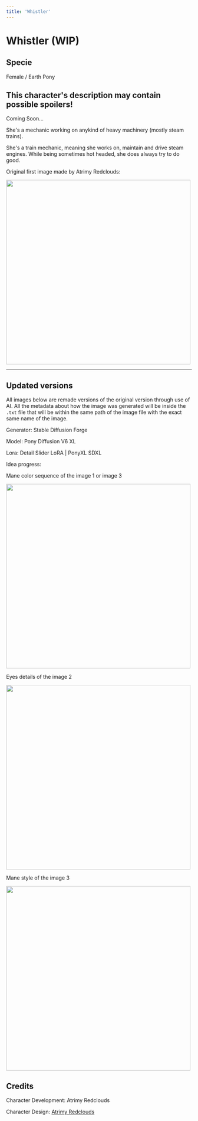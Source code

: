 ```yaml
---
title: 'Whistler'
---
```


# Whistler (WIP)

## Specie

Female / Earth Pony

## This character's description may contain possible spoilers!

Coming Soon...

She's a mechanic working on anykind of heavy machinery (mostly steam trains).

She's a train mechanic, meaning she works on, maintain and drive steam engines. 
While being sometimes hot headed, she does always try to do good.

Original first image made by Atrimy Redclouds:

<img src="https://ar-io.dev/vm8s0QOvBKAmOyUq5Nf6iFo9ybaEq8-Qg7z_co2oW_M" height="500">

<hr/>

## Updated versions

All images below are remade versions of the original version through use of AI. All the metadata about how the image was generated will be inside the `.txt` file that will be within the same path of the image file with the exact same name of the image.

Generator: Stable Diffusion Forge

Model: Pony Diffusion V6 XL

Lora: Detail Slider LoRA | PonyXL SDXL

Idea progress:

Mane color sequence of the image 1 or image 3

<img src="/img/demo/whistler/1/00012-206539572.png" height="500">

Eyes details of the image 2

<img src="/img/demo/whistler/1/00014-303501042.png" height="500">

Mane style of the image 3

<img src="/img/demo/whistler/1/00018-1416256136.png" height="500">

## Credits

Character Development: Atrimy Redclouds

Character Design: <a href="https://www.deviantart.com/atrimy-redclouds" target="_blank">Atrimy Redclouds</a>